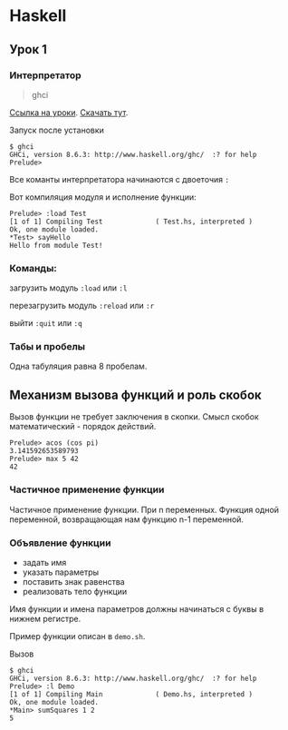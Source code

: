 # Haskell

## Урок 1
### Интерпретатор
> ghci

[Ссылка на уроки](https://youtu.be/I5UUkmy-I9I).
[Скачать тут](https://www.haskell.org/platform/mac.html).

Запуск после установки 

```
$ ghci
GHCi, version 8.6.3: http://www.haskell.org/ghc/  :? for help
Prelude>
```

Все команты интерпретатора начинаются с двоеточия ```:```

Вот компиляция модуля и исполнение функции:
```
Prelude> :load Test
[1 of 1] Compiling Test             ( Test.hs, interpreted )
Ok, one module loaded.
*Test> sayHello
Hello from module Test!
```

### Команды:

загрузить модуль `:load` или `:l`

перезагрузить модуль `:reload` или `:r`

выйти `:quit` или `:q`

### Табы и пробелы
Одна табуляция равна 8 пробелам.

## Механизм вызова функций и роль скобок

Вызов функции не требует заключения в скопки. Смысл скобок математический - порядок действий.

```
Prelude> acos (cos pi)
3.141592653589793
Prelude> max 5 42
42
```

### Частичное применение функции
Частичное применение функции. При n переменных. Функция одной переменной, возвращающая нам функцию n-1 переменной.

### Объявление функции 
+ задать имя
+ указать параметры
+ поставить знак равенства
+ реализовать тело функции

Имя функции и имена параметров должны начинаться с буквы в нижнем регистре.

Пример функции описан в `demo.sh`.

Вызов
```
$ ghci
GHCi, version 8.6.3: http://www.haskell.org/ghc/  :? for help
Prelude> :l Demo
[1 of 1] Compiling Main             ( Demo.hs, interpreted )
Ok, one module loaded.
*Main> sumSquares 1 2
5
```